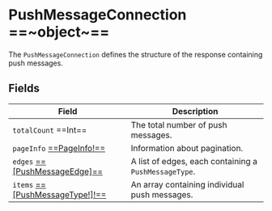 # PushMessageConnection ==~object~==

The `PushMessageConnection` defines the structure of the response containing push messages.

## Fields

| Field                                                                   | Description                                            |
|-------------------------------------------------------------------------|--------------------------------------------------------|
| `totalCount` ==Int==                                                    | The total number of push messages.                     |
| `pageInfo` [==PageInfo!==](../../Catalog/objects/PageInfo.md)           | Information about pagination.                          |
| `edges` [==[PushMessageEdge]==](PushMessageEdge.md)                     | A list of edges, each containing a `PushMessageType`.  |
| `items` [==[PushMessageType!]!==](PushMessageType.md)                   | An array containing individual push messages.          |